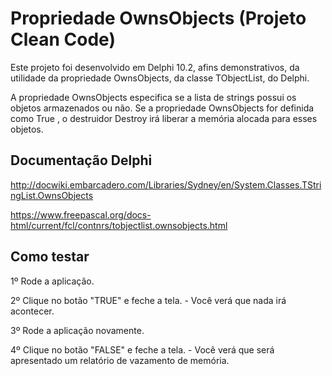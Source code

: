 # Propriedade OwnsObjects (Projeto Clean Code)
Este projeto foi desenvolvido em Delphi 10.2, afins demonstrativos, da utilidade da propriedade OwnsObjects, da classe TObjectList, do Delphi.

A propriedade OwnsObjects especifica se a lista de strings possui os objetos armazenados ou não. Se a propriedade OwnsObjects for definida como True , o destruidor Destroy irá liberar a memória alocada para esses objetos.


## Documentação Delphi

http://docwiki.embarcadero.com/Libraries/Sydney/en/System.Classes.TStringList.OwnsObjects

https://www.freepascal.org/docs-html/current/fcl/contnrs/tobjectlist.ownsobjects.html


## Como testar

1º Rode a aplicação.

2º Clique no botão "TRUE" e feche a tela.
     - Você verá que nada irá acontecer.

3º Rode a aplicação novamente.

4º Clique no botão "FALSE" e feche a tela.
     - Você verá que será apresentado um relatório de vazamento de memória.
